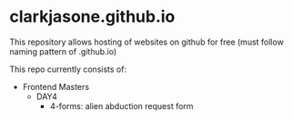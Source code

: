 # clarkjasone.github.io
This repository allows hosting of websites on github for free (must follow naming pattern of <username>.github.io)

This repo currently consists of: 
* Frontend Masters
  * DAY4
    * 4-forms: alien abduction request form